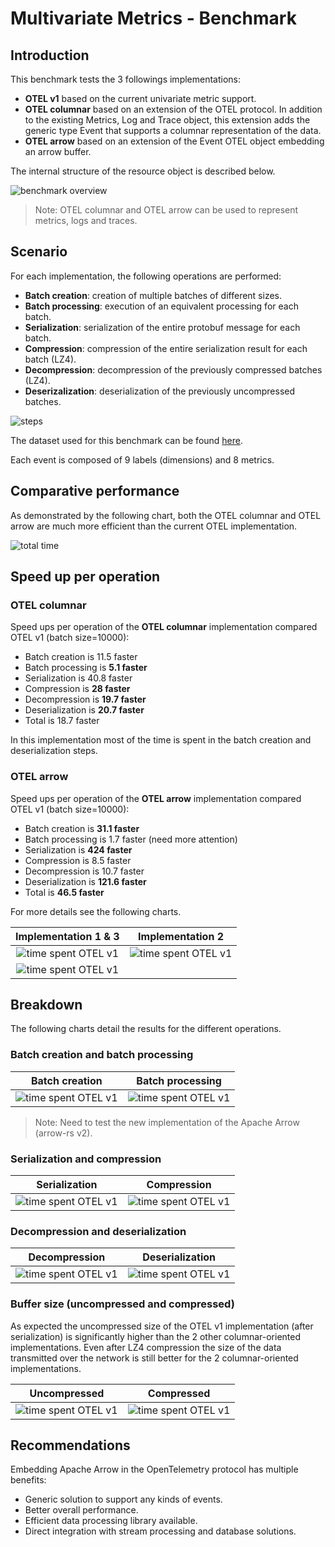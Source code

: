 # Multivariate Metrics - Benchmark

## Introduction

This benchmark tests the 3 followings implementations:
* **OTEL v1** based on the current univariate metric support.
* **OTEL columnar** based on an extension of the OTEL protocol. In addition to the existing Metrics, Log and Trace object, this extension adds the generic type Event that supports a columnar representation of the data.
* **OTEL arrow** based on an extension of the Event OTEL object embedding an arrow buffer.

The internal structure of the resource object is described below.

![benchmark overview](images/benchmark_overview.svg)

> Note: OTEL columnar and OTEL arrow can be used to represent metrics, logs and traces.

## Scenario

For each implementation, the following operations are performed:
* **Batch creation**: creation of multiple batches of different sizes.
* **Batch processing**: execution of an equivalent processing for each batch.
* **Serialization**: serialization of the entire protobuf message for each batch.
* **Compression**: compression of the entire serialization result for each batch (LZ4).
* **Decompression**: decompression of the previously compressed batches (LZ4).
* **Deserizalization**: deserialization of the previously uncompressed batches.

![steps](images/steps.svg)

The dataset used for this benchmark can be found [here](data/multivariate-time-series.json).

Each event is composed of 9 labels (dimensions) and 8 metrics.

## Comparative performance
As demonstrated by the following chart, both the OTEL columnar and OTEL arrow are much more efficient than the current OTEL implementation.

![total time](images/total_time.png)

## Speed up per operation
### OTEL columnar
Speed ups per operation of the **OTEL columnar** implementation compared OTEL v1 (batch size=10000):
* Batch creation is 11.5 faster
* Batch processing is **5.1 faster**
* Serialization is 40.8 faster
* Compression is **28 faster**
* Decompression is **19.7 faster**
* Deserialization is **20.7 faster**
* Total is 18.7 faster

In this implementation most of the time is spent in the batch creation and deserialization steps.

### OTEL arrow
Speed ups per operation of the **OTEL arrow** implementation compared OTEL v1 (batch size=10000):
* Batch creation is **31.1 faster**
* Batch processing is 1.7 faster (need more attention)
* Serialization is **424 faster**
* Compression is 8.5 faster
* Decompression is 10.7 faster
* Deserialization is **121.6 faster**
* Total is **46.5 faster**

For more details see the following charts. 

Implementation 1 & 3       | Implementation 2         
:-------------------------:|:------------------------:
![time spent OTEL v1](images/time_spent_otel_v1.png) |![time spent OTEL v1](images/time_spent_otel_columnar.png) 
![time spent OTEL v1](images/time_spent_otel_arrow.png)|

## Breakdown

The following charts detail the results for the different operations.

### Batch creation and batch processing

Batch creation     | Batch processing
:-------------------------:|:------------------------:
![time spent OTEL v1](images/batch_creation.png) |![time spent OTEL v1](images/batch_processing.png) 

> Note: Need to test the new implementation of the Apache Arrow (arrow-rs v2).

### Serialization and compression

Serialization     | Compression
:-------------------------:|:------------------------:
![time spent OTEL v1](images/serialization.png) |![time spent OTEL v1](images/compression.png) 

### Decompression and deserialization
Decompression     | Deserialization 
:-------------------------:|:------------------------:
![time spent OTEL v1](images/decompression.png) |![time spent OTEL v1](images/deserialization.png) 

### Buffer size (uncompressed and compressed)

As expected the uncompressed size of the OTEL v1 implementation (after serialization) is significantly higher than the 2 other columnar-oriented implementations. Even after LZ4 compression the size of the data transmitted over the network is still better for the 2 columnar-oriented implementations.

Uncompressed     | Compressed
:-------------------------:|:------------------------:
![time spent OTEL v1](images/uncompressed.png) |![time spent OTEL v1](images/compressed.png) 

## Recommendations

Embedding Apache Arrow in the OpenTelemetry protocol has multiple benefits:
* Generic solution to support any kinds of events.
* Better overall performance. 
* Efficient data processing library available.
* Direct integration with stream processing and database solutions.
